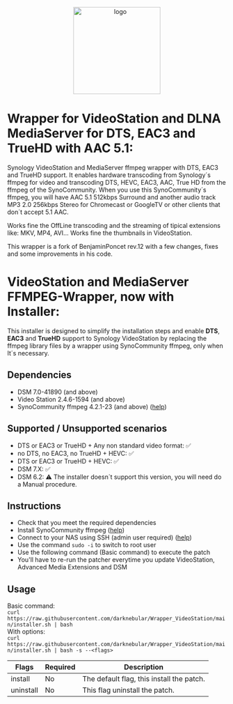 <p align="center">
  <img src="https://github.com/darknebular/Wrapper_VideoStation/blob/main/logo.png?raw=true" height=200px alt="logo">
</p>

# Wrapper for VideoStation and DLNA MediaServer for DTS, EAC3 and TrueHD with AAC 5.1:
Synology VideoStation and MediaServer ffmpeg wrapper with DTS, EAC3 and TrueHD support. It enables hardware transcoding from Synology´s ffmpeg for video and transcoding DTS, HEVC, EAC3, AAC, True HD from the ffmpeg of the SynoCommunity. When you use this SynoCommunity´s ffmpeg, you will have AAC 5.1 512kbps Surround and another audio track MP3 2.0 256kbps Stereo for Chromecast or GoogleTV or other clients that don´t accept 5.1 AAC.


Works fine the OffLine transcoding and the streaming of tipical extensions like: MKV, MP4, AVI... Works fine the thumbnails in VideoStation.

This wrapper is a fork of BenjaminPoncet rev.12 with a few changes, fixes and some improvements in his code.

# VideoStation and MediaServer FFMPEG-Wrapper, now with Installer: 

This installer is designed to simplify the installation steps and enable **DTS**, **EAC3** and **TrueHD** support to Synology VideoStation by replacing the ffmpeg library files by a wrapper using SynoCommunity ffmpeg, only when It´s necessary.


## Dependencies
- DSM 7.0-41890 (and above)
- Video Station 2.4.6-1594 (and above)
- SynoCommunity ffmpeg 4.2.1-23 (and above) ([help](https://synocommunity.com/#easy-install))

## Supported / Unsupported scenarios
- DTS or EAC3 or TrueHD + Any non standard video format: ✅
- no DTS, no EAC3, no TrueHD + HEVC: ✅
- DTS or EAC3 or TrueHD + HEVC: ✅
- DSM 7.X: ✅
- DSM 6.2: ⚠️ The installer doesn´t support this version, you will need do a Manual procedure.

## Instructions
- Check that you meet the required dependencies
- Install SynoCommunity ffmpeg ([help](https://synocommunity.com/#easy-install))
- Connect to your NAS using SSH (admin user required) ([help](https://www.synology.com/en-global/knowledgebase/DSM/tutorial/General_Setup/How_to_login_to_DSM_with_root_permission_via_SSH_Telnet))
- Use the command `sudo -i` to switch to root user
- Use the following command (Basic command) to execute the patch
- You'll have to re-run the patcher everytime you update VideoStation, Advanced Media Extensions and DSM

## Usage
Basic command:  
`curl https://raw.githubusercontent.com/darknebular/Wrapper_VideoStation/main/installer.sh | bash`   
With options:  
`curl https://raw.githubusercontent.com/darknebular/Wrapper_VideoStation/main/installer.sh | bash -s --<flags>`

| Flags        | Required | Description                                                                     |
|--------------|----------|---------------------------------------------------------------------------------|
| install      | No       | The default flag, this install the patch.                                       |                            
| uninstall    | No       | This flag uninstall the patch.                                                  |      




